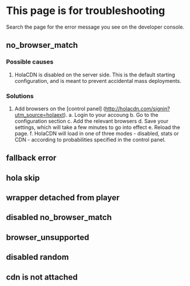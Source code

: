 # This page is for troubleshooting

Search the page for the error message you see on the developer console.


## no_browser_match

### Possible causes
1. HolaCDN is disabled on the server side. This is the default starting configuration, and is meant to prevent accidental mass deployments. 

### Solutions
1. Add browsers on the [control panel] (http://holacdn.com/signin?utm_source=holaext).
  a. Login to your accoung
  b. Go to the configuration section
  c. Add the relevant browsers
  d. Save your settings, which will take a few minutes to go into effect
  e. Reload the page.
  f. HolaCDN will load in one of three modes - disabled, stats or CDN - according to probabilities specified in the control panel.

## fallback error

## hola skip


## wrapper detached from player

## disabled no_browser_match

## browser_unsupported

## disabled random

## cdn is not attached


